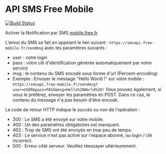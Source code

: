 # API SMS Free Mobile

[![Build Status](https://travis-ci.org/ericgaspar/Free_SMS_Sender.svg?branch=master)](https://travis-ci.org/ericgaspar/Free_SMS_Sender)

Activer la Notification par SMS 
[mobile.free.fr](https://www.mobile.free.fr)

L'envoi du SMS se fait en appelant le lien suivant : `https://smsapi.free-mobile.fr/sendmsg`
avec les paramètres suivants :
* user :  votre login
* pass :  votre clé d'identification générée automatiquement par notre service
* msg :  le contenu du SMS encodé sous forme d'url (Percent-encoding)
* Exemple : Envoyer le message "Hello World !" sur votre mobile :
`https://smsapi.free-mobile.fr/sendmsg?user=USER&pass=PASS&msg=Hello%20World%20!`
Vous pouvez également, si vous le préférez, envoyer les paramètres en POST.
Dans ce cas, le contenu du message n'a pas besoin d'être encodé.

Le code de retour HTTP indique le succès ou non de l'opération :

* 200 : Le SMS a été envoyé sur votre mobile.
* 400 : Un des paramètres obligatoires est manquant.
* 402 : Trop de SMS ont été envoyés en trop peu de temps.
* 403 : Le service n'est pas activé sur l'espace abonné, ou login / clé incorrect.
* 500 : Erreur côté serveur. Veuillez réessayer ultérieurement.

